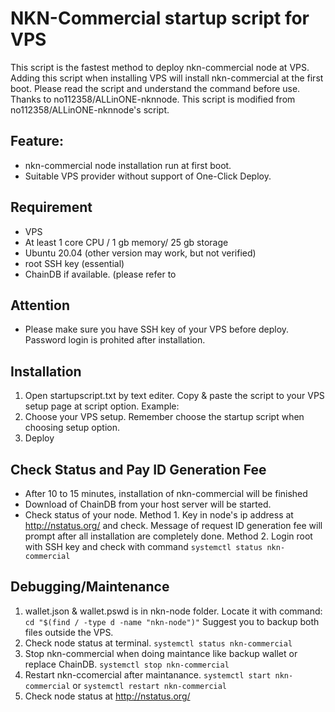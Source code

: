 # NKN-Commercial startup script for VPS

This script is the fastest method to deploy nkn-commercial node at VPS. 
Adding this script when installing VPS will install nkn-commercial at the first boot.
Please read the script and understand the command before use.
Thanks to no112358/ALLinONE-nknnode. This script is modified from no112358/ALLinONE-nknnode's script.

## Feature:
- nkn-commercial node installation run at first boot.
- Suitable VPS provider without support of One-Click Deploy.
 
## Requirement
- VPS
- At least 1 core CPU / 1 gb memory/ 25 gb storage
- Ubuntu 20.04 (other version may work, but not verified)
- root SSH key (essential)
- ChainDB if available. (please refer to 

## Attention
- Please make sure you have SSH key of your VPS before deploy. Password login is prohited after installation.

## Installation
1. Open startupscript.txt by text editer. Copy & paste the script to your VPS setup page at script option.
   Example:  
2. Choose your VPS setup. Remember choose the startup script when choosing setup option.
3. Deploy

## Check Status and Pay ID Generation Fee
- After 10 to 15 minutes, installation of nkn-commercial will be finished
- Download of ChainDB from your host server will be started. 
- Check status of your node.
  Method 1. Key in node's ip address at http://nstatus.org/ and check. Message of request ID generation fee will prompt after all installation are completely done. 
  Method 2. Login root with SSH key and check with command `systemctl status nkn-commercial`

## Debugging/Maintenance
1. wallet.json & wallet.pswd is in nkn-node folder. Locate it with command: `cd "$(find / -type d -name "nkn-node")"`
   Suggest you to backup both files outside the VPS.
2. Check node status at terminal. `systemctl status nkn-commercial`
3. Stop nkn-commercial when doing maintance like backup wallet or replace ChainDB. `systemctl stop nkn-commercial`
4. Restart nkn-ccomercial after maintanance. `systemctl start nkn-commercial` or `systemctl restart nkn-commercial`
5. Check node status at http://nstatus.org/

